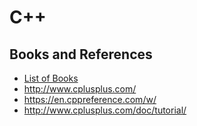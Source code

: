 # C++

## Books and References
- [List of Books](https://stackoverflow.com/questions/388242/the-definitive-c-book-guide-and-list)
- http://www.cplusplus.com/
- https://en.cppreference.com/w/
- http://www.cplusplus.com/doc/tutorial/
